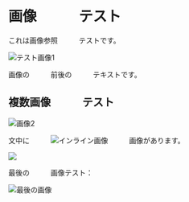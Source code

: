 # 画像　　　テスト

これは画像参照　　　テストです。

![テスト画像1](path/to/image1.jpg)

画像の　　　前後の　　　テキストです。

## 複数画像　　　テスト

![画像2](path/to/image2.png)

文中に　　　![インライン画像](inline.gif)　　　画像があります。

![](path/to/no-alt.jpeg)

最後の　　　画像テスト：

![最後の画像](final_image.svg)